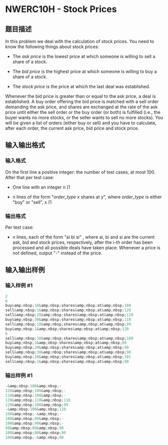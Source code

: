 # NWERC10H - Stock Prices

## 题目描述

In this problem we deal with the calculation of stock prices. You need to know the following things about stock prices:

- The _ask price_ is the lowest price at which someone is willing to sell a share of a stock.

- The _bid price_ is the highest price at which someone is willing to buy a share of a stock.

- The _stock price_ is the price at which the last deal was established.

Whenever the bid price is greater than or equal to the ask price, a deal is established. A buy order offering the bid price is matched with a sell order demanding the ask price, and shares are exchanged at the rate of the ask price until either the sell order or the buy order (or both) is fulfilled (i.e., the buyer wants no more stocks, or the seller wants to sell no more stocks). You will be given a list of orders (either buy or sell) and you have to calculate, after each order, the current ask price, bid price and stock price.

## 输入输出格式

### 输入格式

On the first line a positive integer: the number of test cases, at most 100. After that per test case:

- One line with an integer n (1

- n lines of the form "_order\_type x_ shares at y", where _order\_type_ is either "buy" or "sell", x (1

### 输出格式

Per test case:

- n lines, each of the form "ai bi si" , where ai, bi and si are the current ask, bid and stock prices, respectively, after the i-th order has been processed and all possible deals have taken place. Whenever a price is not defined, output "-" instead of the price.

## 输入输出样例

### 输入样例 #1

```cpp
2
6
buy&amp;nbsp;10&amp;nbsp;shares&amp;nbsp;at&amp;nbsp;100
sell&amp;nbsp;1&amp;nbsp;shares&amp;nbsp;at&amp;nbsp;120
sell&amp;nbsp;20&amp;nbsp;shares&amp;nbsp;at&amp;nbsp;110
buy&amp;nbsp;30&amp;nbsp;shares&amp;nbsp;at&amp;nbsp;110
sell&amp;nbsp;10&amp;nbsp;shares&amp;nbsp;at&amp;nbsp;99
buy&amp;nbsp;1&amp;nbsp;shares&amp;nbsp;at&amp;nbsp;120
6
sell&amp;nbsp;10&amp;nbsp;shares&amp;nbsp;at&amp;nbsp;100
buy&amp;nbsp;1&amp;nbsp;shares&amp;nbsp;at&amp;nbsp;80
buy&amp;nbsp;20&amp;nbsp;shares&amp;nbsp;at&amp;nbsp;90
sell&amp;nbsp;30&amp;nbsp;shares&amp;nbsp;at&amp;nbsp;90
buy&amp;nbsp;10&amp;nbsp;shares&amp;nbsp;at&amp;nbsp;101
sell&amp;nbsp;1&amp;nbsp;shares&amp;nbsp;at&amp;nbsp;80
```


### 输出样例 #1

```cpp
-&amp;nbsp;100&amp;nbsp;-
120&amp;nbsp;100&amp;nbsp;-
110&amp;nbsp;100&amp;nbsp;-
120&amp;nbsp;110&amp;nbsp;110
120&amp;nbsp;100&amp;nbsp;99
-&amp;nbsp;100&amp;nbsp;120
100&amp;nbsp;-&amp;nbsp;-
100&amp;nbsp;80&amp;nbsp;-
100&amp;nbsp;90&amp;nbsp;-
90&amp;nbsp;80&amp;nbsp;90
100&amp;nbsp;80&amp;nbsp;90
100&amp;nbsp;-&amp;nbsp;80
```


